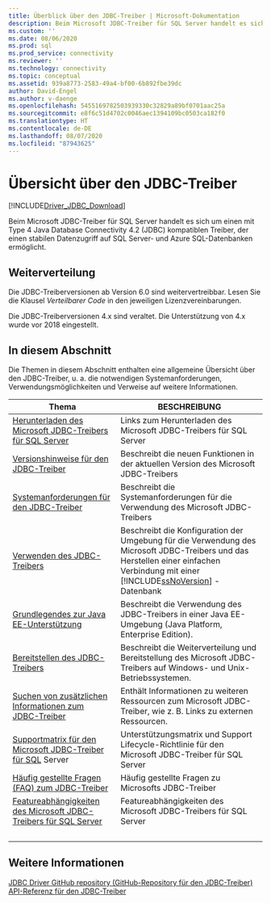 ```yaml
---
title: Überblick über den JDBC-Treiber | Microsoft-Dokumentation
description: Beim Microsoft JDBC-Treiber für SQL Server handelt es sich um einen mit Type 4 Java Database Connectivity 4.2 (JDBC) kompatiblen Treiber, der Datenzugriff auf SQL-Datenbank-Instanzen ermöglicht.
ms.custom: ''
ms.date: 08/06/2020
ms.prod: sql
ms.prod_service: connectivity
ms.reviewer: ''
ms.technology: connectivity
ms.topic: conceptual
ms.assetid: 939a8773-2583-49a4-bf00-6b892fbe39dc
author: David-Engel
ms.author: v-daenge
ms.openlocfilehash: 5455169782503939330c32829a89bf0701aac25a
ms.sourcegitcommit: e8f6c51d4702c0046aec1394109bc0503ca182f0
ms.translationtype: HT
ms.contentlocale: de-DE
ms.lasthandoff: 08/07/2020
ms.locfileid: "87943625"
---
```

# <a name="overview-of-the-jdbc-driver"></a>Übersicht über den JDBC-Treiber

[!INCLUDE[Driver_JDBC_Download](../../includes/driver_jdbc_download.md)]

Beim Microsoft JDBC-Treiber für SQL Server handelt es sich um einen mit Type 4 Java Database Connectivity 4.2 (JDBC) kompatiblen Treiber, der einen stabilen Datenzugriff auf SQL Server- und Azure SQL-Datenbanken ermöglicht.  

## <a name="redistribution"></a>Weiterverteilung

Die JDBC-Treiberversionen ab Version 6.0 sind weitervertreibbar. Lesen Sie die Klausel _Verteilbarer Code_ in den jeweiligen Lizenzvereinbarungen.

Die JDBC-Treiberversionen 4.x sind veraltet. Die Unterstützung von 4.x wurde vor 2018 eingestellt.

## <a name="in-this-section"></a>In diesem Abschnitt  

Die Themen in diesem Abschnitt enthalten eine allgemeine Übersicht über den JDBC-Treiber, u. a. die notwendigen Systemanforderungen, Verwendungsmöglichkeiten und Verweise auf weitere Informationen.  

|Thema|BESCHREIBUNG|  
|-----------|-----------------|  
|[Herunterladen des Microsoft JDBC-Treibers für SQL Server](../../connect/jdbc/download-microsoft-jdbc-driver-for-sql-server.md)|Links zum Herunterladen des Microsoft JDBC-Treibers für SQL Server|  
|[Versionshinweise für den JDBC-Treiber](../../connect/jdbc/release-notes-for-the-jdbc-driver.md)|Beschreibt die neuen Funktionen in der aktuellen Version des Microsoft JDBC-Treibers|  
|[Systemanforderungen für den JDBC-Treiber](../../connect/jdbc/system-requirements-for-the-jdbc-driver.md)|Beschreibt die Systemanforderungen für die Verwendung des Microsoft JDBC-Treibers|  
|[Verwenden des JDBC-Treibers](../../connect/jdbc/using-the-jdbc-driver.md)|Beschreibt die Konfiguration der Umgebung für die Verwendung des Microsoft JDBC-Treibers und das Herstellen einer einfachen Verbindung mit einer [!INCLUDE[ssNoVersion](../../includes/ssnoversion-md.md)] -Datenbank|  
|[Grundlegendes zur Java EE-Unterstützung](../../connect/jdbc/understanding-java-ee-support.md)|Beschreibt die Verwendung des JDBC-Treibers in einer Java EE-Umgebung (Java Platform, Enterprise Edition).|  
|[Bereitstellen des JDBC-Treibers](../../connect/jdbc/deploying-the-jdbc-driver.md)|Beschreibt die Weiterverteilung und Bereitstellung des Microsoft JDBC-Treibers auf Windows- und Unix-Betriebssystemen.|  
|[Suchen von zusätzlichen Informationen zum JDBC-Treiber](../../connect/jdbc/finding-additional-jdbc-driver-information.md)|Enthält Informationen zu weiteren Ressourcen zum Microsoft JDBC-Treiber, wie z. B. Links zu externen Ressourcen.|  
|[Supportmatrix für den Microsoft JDBC-Treiber für SQL](../../connect/jdbc/microsoft-jdbc-driver-for-sql-server-support-matrix.md) Server|Unterstützungsmatrix und Support Lifecycle-Richtlinie für den Microsoft JDBC-Treiber für SQL Server|  
|[Häufig gestellte Fragen &#40;FAQ&#41; zum JDBC-Treiber](../../connect/jdbc/frequently-asked-questions-faq-for-jdbc-driver.md)|Häufig gestellte Fragen zu Microsofts JDBC-Treiber|  
|[Featureabhängigkeiten des Microsoft JDBC-Treibers für SQL Server](../../connect/jdbc/feature-dependencies-of-microsoft-jdbc-driver-for-sql-server.md)|Featureabhängigkeiten des Microsoft JDBC-Treibers für SQL Server|
| &nbsp; | &nbsp; |

## <a name="see-also"></a>Weitere Informationen  
 [JDBC Driver GitHub repository (GitHub-Repository für den JDBC-Treiber)](https://github.com/microsoft/mssql-jdbc)  
 [API-Referenz für den JDBC-Treiber](../../connect/jdbc/reference/jdbc-driver-api-reference.md)  
  
  
